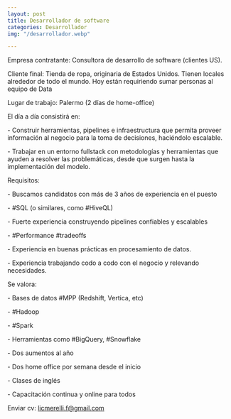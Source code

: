 ```yaml
---
layout: post
title: Desarrollador de software
categories: Desarrollador
img: "/desarrollador.webp"

---
```

Empresa contratante: Consultora de desarrollo de software (clientes US).

Cliente final: Tienda de ropa, originaria de Estados Unidos. Tienen locales alrededor de todo el mundo. Hoy están requiriendo sumar personas al equipo de Data

Lugar de trabajo: Palermo (2 días de home-office)

El día a día consistirá en:

\- Construir herramientas, pipelines e infraestructura que permita proveer información al negocio para la toma de decisiones, haciéndolo escalable.

\- Trabajar en un entorno fullstack con metodologías y herramientas que ayuden a resolver las problemáticas, desde que surgen hasta la implementación del modelo.

Requisitos:

\- Buscamos candidatos con más de 3 años de experiencia en el puesto

\- #SQL (o similares, como #HiveQL)

\- Fuerte experiencia construyendo pipelines confiables y escalables

\- #Performance #tradeoffs

\- Experiencia en buenas prácticas en procesamiento de datos.

\- Experiencia trabajando codo a codo con el negocio y relevando necesidades.

Se valora:

\- Bases de datos #MPP (Redshift, Vertica, etc)

\- #Hadoop

\- #Spark

\- Herramientas como #BigQuery, #Snowflake

\- Dos aumentos al año

\- Dos home office por semana desde el inicio

\- Clases de inglés

\- Capacitación continua y online para todos

Enviar cv: licmerelli.f@gmail.com